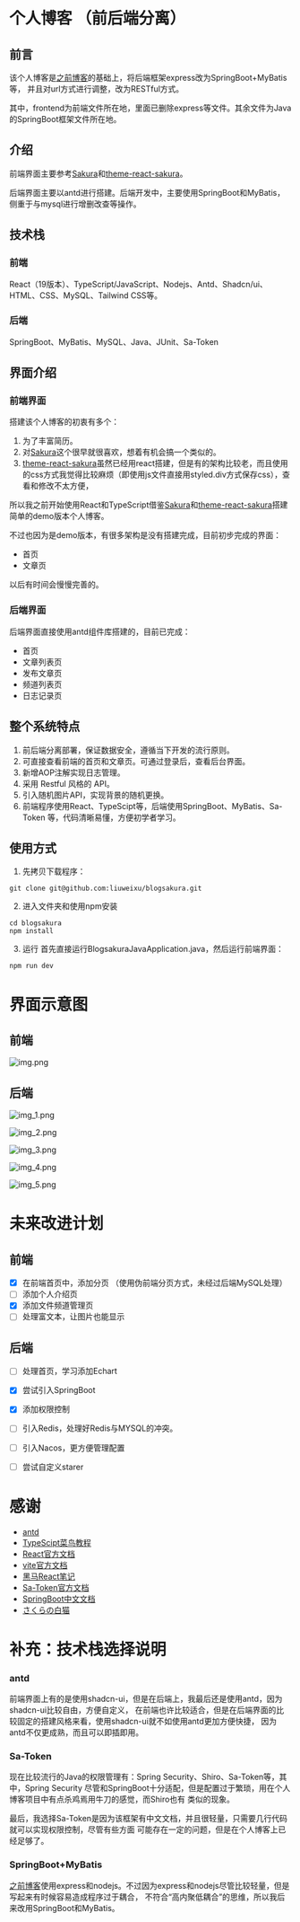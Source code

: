 # 个人博客 （前后端分离）
## 前言
该个人博客是[之前博客](https://github.com/liuweixu/blogsakura)的基础上，将后端框架express改为SpringBoot+MyBatis等，
并且对url方式进行调整，改为RESTful方式。

其中，frontend为前端文件所在地，里面已删除express等文件。其余文件为Java的SpringBoot框架文件所在地。

## 介绍
前端界面主要参考[Sakura](https://2heng.xin/)和[theme-react-sakura](https://github.com/open-snail/theme-react-sakura)。

后端界面主要以antd进行搭建。后端开发中，主要使用SpringBoot和MyBatis，侧重于与mysql进行增删改查等操作。

## 技术栈
### 前端
React（19版本）、TypeScript/JavaScript、Nodejs、Antd、Shadcn/ui、HTML、CSS、MySQL、Tailwind CSS等。
### 后端
SpringBoot、MyBatis、MySQL、Java、JUnit、Sa-Token

## 界面介绍
### 前端界面
搭建该个人博客的初衷有多个：
1. 为了丰富简历。
2. 对[Sakura](https://2heng.xin/)这个很早就很喜欢，想着有机会搞一个类似的。
3. [theme-react-sakura](https://github.com/open-snail/theme-react-sakura)虽然已经用react搭建，但是有的架构比较老，而且使用的css方式我觉得比较麻烦（即使用js文件直接用styled.div方式保存css），查看和修改不太方便，

所以我之前开始使用React和TypeScript借鉴[Sakura](https://2heng.xin/)和[theme-react-sakura](https://github.com/open-snail/theme-react-sakura)搭建简单的demo版本个人博客。

不过也因为是demo版本，有很多架构是没有搭建完成，目前初步完成的界面：

- 首页
- 文章页

以后有时间会慢慢完善的。

### 后端界面
后端界面直接使用antd组件库搭建的，目前已完成：
- 首页
- 文章列表页
- 发布文章页
- 频道列表页
- 日志记录页

## 整个系统特点
1. 前后端分离部署，保证数据安全，遵循当下开发的流行原则。
2. 可直接查看前端的首页和文章页。可通过登录后，查看后台界面。
3. 新增AOP注解实现日志管理。
4. 采用 Restful 风格的 API。
5. 引入随机图片API，实现背景的随机更换。
6. 前端程序使用React、TypeScipt等，后端使用SpringBoot、MyBatis、Sa-Token
等，代码清晰易懂，方便初学者学习。


## 使用方式
1. 先拷贝下载程序：
```
git clone git@github.com:liuweixu/blogsakura.git
```

2. 进入文件夹和使用npm安装
```
cd blogsakura
npm install
```

3. 运行
首先直接运行BlogsakuraJavaApplication.java，然后运行前端界面：
```
npm run dev
```
# 界面示意图
## 前端
![img.png](img.png)

## 后端
![img_1.png](img_1.png)

![img_2.png](img_2.png)

![img_3.png](img_3.png)

![img_4.png](img_4.png)

![img_5.png](img_5.png)

# 未来改进计划

## 前端
- [x] 在前端首页中，添加分页 （使用伪前端分页方式，未经过后端MySQL处理）
- [ ] 添加个人介绍页
- [x] 添加文件频道管理页
- [ ] 处理富文本，让图片也能显示

## 后端
- [ ] 处理首页，学习添加Echart
- [x] 尝试引入SpringBoot
- [x] 添加权限控制
- [ ] 引入Redis，处理好Redis与MYSQL的冲突。
- [ ] 引入Nacos，更方便管理配置
- [ ] 尝试自定义starer


# 感谢
- [antd](https://ant.design/components/overview-cn/)
- [TypeScipt菜鸟教程](https://www.runoob.com/typescript/ts-tutorial.html)
- [React官方文档](https://react.docschina.org/)
- [vite官方文档](https://cn.vite.dev/guide/#scaffolding-your-first-vite-project)
- [黑马React笔记](https://blog.csdn.net/2301_80182418/article/details/145483587)
- [Sa-Token官方文档](https://sa-token.cc/)
- [SpringBoot中文文档](https://springdoc.cn/spring-boot/)
- [さくらの白猫](https://2heng.xin/theme-sakura/)

# 补充：技术栈选择说明
### antd 
前端界面上有的是使用shadcn-ui，但是在后端上，我最后还是使用antd，因为shadcn-ui比较自由，方便自定义，
在前端也许比较适合，但是在后端界面的比较固定的搭建风格来看，使用shadcn-ui就不如使用antd更加方便快捷，
因为antd不仅更成熟，而且可以即插即用。

### Sa-Token
现在比较流行的Java的权限管理有：Spring Security、Shiro、Sa-Token等，其中，Spring Security
尽管和SpringBoot十分适配，但是配置过于繁琐，用在个人博客项目中有点杀鸡焉用牛刀的感觉，而Shiro也有
类似的现象。

最后，我选择Sa-Token是因为该框架有中文文档，并且很轻量，只需要几行代码就可以实现权限控制，尽管有些方面
可能存在一定的问题，但是在个人博客上已经足够了。

### SpringBoot+MyBatis
[之前博客](https://github.com/liuweixu/blogsakura)使用express和nodejs。不过因为express和nodejs尽管比较轻量，但是写起来有时候容易造成程序过于耦合，
不符合“高内聚低耦合”的思维，所以我后来改用SpringBoot和MyBatis。



